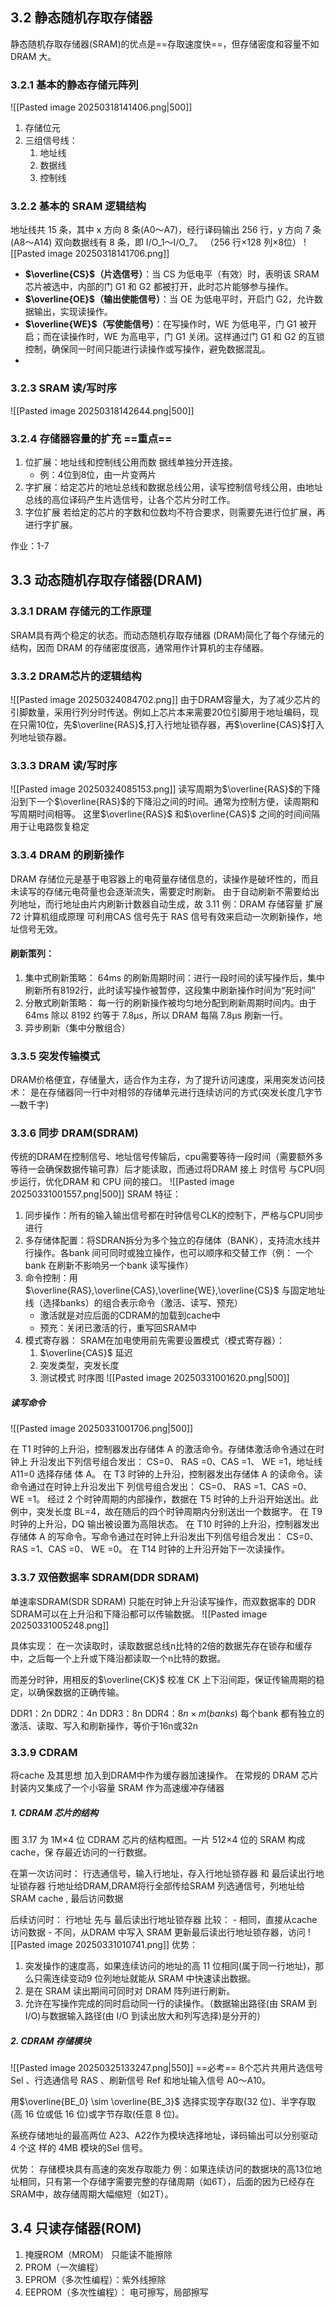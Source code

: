 ## 3.2 静态随机存取存储器
静态随机存取存储器(SRAM)的优点是==存取速度快==，但存储密度和容量不如 DRAM 大。
### 3.2.1 基本的静态存储元阵列
![[Pasted image 20250318141406.png|500]]
1. 存储位元
2. 三组信号线：
	1. 地址线
	2. 数据线
	3. 控制线
### 3.2.2 基本的 SRAM 逻辑结构

地址线共 15 条，其中 x 方向 8 条(A0～A7)，经行译码输出 256 行，y 方向 7 条(A8～A14)
双向数据线有 8 条，即 I/O_1～I/O_7。
（256 行×128 列×8位）
![[Pasted image 20250318141706.png]]
- **$\overline{CS}$（片选信号）**：当 CS 为低电平（有效）时，表明该 SRAM 芯片被选中，内部的门 G1 和 G2 都被打开，此时芯片能够参与操作。
- **$\overline{OE}$（输出使能信号）**：当 OE 为低电平时，开启门 G2，允许数据输出，实现读操作。
- **$\overline{WE}$（写使能信号）**：在写操作时，WE 为低电平，门 G1 被开启；而在读操作时，WE 为高电平，门 G1 关闭。这样通过门 G1 和 G2 的互锁控制，确保同一时间只能进行读操作或写操作，避免数据混乱。
-

### 3.2.3 SRAM 读/写时序
![[Pasted image 20250318142644.png|500]]

### 3.2.4 存储器容量的扩充      ==重点==
1. 位扩展：地址线和控制线公用而数 据线单独分开连接。
	- 例：4位到8位，由一片变两片
2. 字扩展：给定芯片的地址总线和数据总线公用，读写控制信号线公用，由地址总线的高位译码产生片选信号，让各个芯片分时工作。
3. 字位扩展 若给定的芯片的字数和位数均不符合要求，则需要先进行位扩展，再进行字扩展。

作业：1-7

## 3.3 动态随机存取存储器(DRAM)
### 3.3.1 DRAM 存储元的工作原理
SRAM具有两个稳定的状态。而动态随机存取存储器 (DRAM)简化了每个存储元的结构，因而 DRAM 的存储密度很高，通常用作计算机的主存储器。
### 3.3.2 DRAM芯片的逻辑结构
![[Pasted image 20250324084702.png]]
由于DRAM容量大，为了减少芯片的引脚数量，采用行列分时传送。例如上芯片本来需要20位引脚用于地址编码，现在只需10位，先$\overline{RAS}$,打入行地址锁存器，再$\overline{CAS}$打入列地址锁存器。
### 3.3.3 DRAM 读/写时序
![[Pasted image 20250324085153.png]]
读写周期为$\overline{RAS}$的下降沿到下一个$\overline{RAS}$的下降沿之间的时间。通常为控制方便，读周期和写周期时间相等。
这里$\overline{RAS}$ 和$\overline{CAS}$ 之间的时间间隔用于让电路恢复稳定
### 3.3.4 DRAM 的刷新操作
DRAM 存储位元是基于电容器上的电荷量存储信息的，读操作是破坏性的，而且未读写的存储元电荷量也会逐渐流失，需要定时刷新。
由于自动刷新不需要给出列地址，而行地址由片内刷新计数器自动生成，故 3.11 例：DRAM 存储容量 扩展 72 计算机组成原理 可利用CAS 信号先于 RAS 信号有效来启动一次刷新操作，地址信号无效。


#### 刷新策列： 
1. 集中式刷新策略：
	   64ms 的刷新周期时间：进行一段时间的读写操作后，集中刷新所有8192行，此时读写操作被暂停，这段集中刷新操作时间为“死时间”
2. 分散式刷新策略：
		每一行的刷新操作被均匀地分配到刷新周期时间内。由于 64ms 除以 8192 约等于 7.8μs，所以 DRAM 每隔 7.8μs 刷新一行。
3. 异步刷新（集中分散组合）
		

### 3.3.5 突发传输模式
DRAM价格便宜，存储量大，适合作为主存，为了提升访问速度，采用突发访问技术：
	是在存储器同一行中对相邻的存储单元进行连续访问的方式(突发长度几字节—数千字)

### 3.3.6 同步 DRAM(SDRAM)
传统的DRAM在控制信号、地址信号传输后，cpu需要等待一段时间（需要额外多等待一会确保数据传输可靠）后才能读取，而通过将DRAM 接上 时信号 与CPU同步运行，优化DRAM 和 CPU 间的接口。
![[Pasted image 20250331001557.png|500]]
SRAM 特征：
1. 同步操作：所有的输入输出信号都在时钟信号CLK的控制下，严格与CPU同步进行
2. 多存储体配置：将SDRAN拆分为多个独立的存储体（BANK），支持流水线并行操作。各bank 间可同时或独立操作，也可以顺序和交替工作（例： 一个bank 在刷新不影响另一个bank 读写操作）
3. 命令控制：用$\overline{RAS},\overline{CAS},\overline{WE},\overline{CS}$ 与固定地址线（选择banks）的组合表示命令（激活、读写、预充）
	- 激活就是对应后面的CDRAM的加载到cache中
	- 预充：关闭已激活的行，重写回SRAM中
4. 模式寄存器： SRAM在加电使用前先需要设置模式（模式寄存器）：
	1. $\overline{CAS}$ 延迟
	2. 突发类型，突发长度
	3. 测试模式
时序图
![[Pasted image 20250331001620.png|500]]

##### 读写命令
![[Pasted image 20250331001706.png|500]]

在 T1 时钟的上升沿，控制器发出存储体 A 的激活命令。存储体激活命令通过在时钟上 升沿发出下列信号组合发出： 
	CS=0、 RAS =0、CAS =1、 WE =1，地址线 A11=0 选择存储 体 A。
在 T3 时钟的上升沿，控制器发出存储体 A 的读命令。读命令通过在时钟上升沿发出下 列信号组合发出： 
	CS=0、 RAS =1、CAS =0、 WE =1。
经过 2 个时钟周期的内部操作，数据在 T5 时钟的上升沿开始送出。此例中，突发长度 BL=4，故在随后的四个时钟周期内分别送出一个数据字。 
在 T9 时钟的上升沿，DQ 输出被设置为高阻状态。
在 T10 时钟的上升沿，控制器发出 存储体 A 的写命令。写命令通过在时钟上升沿发出下列信号组合发出： 
	CS=0、 RAS =1、CAS =0、 WE =0。 在 T14 时钟的上升沿开始下一次读操作。
### 3.3.7 双倍数据率 SDRAM(DDR SDRAM)

单速率SDRAM(SDR SDRAM) 只能在时钟上升沿读写操作，而双数据率的 DDR SDRAM可以在上升沿和下降沿都可以传输数据。
![[Pasted image 20250331005248.png]]

具体实现：
在一次读取时，读取数据总线n比特的2倍的数据先存在锁存和缓存中，之后每一个上升或下降沿都读取一个n比特的数据。

而差分时钟，用相反的$\overline{CK}$ 校准 CK 上下沿间距，保证传输周期的稳定，以确保数据的正确传输。

DDR1：2n
DDR2：4n
DDR3：8n
DDR4：$8n \times m(banks)$
	每个bank 都有独立的激活、读取、写入和刷新操作，等价于16n或32n
### 3.3.9 CDRAM
将cache 及其思想 加入到DRAM中作为缓存器加速操作。
在常规的 DRAM 芯片封装内又集成了一个小容量 SRAM 作为高速缓冲存储器
##### 1. CDRAM 芯片的结构
图 3.17 为 1M×4 位 CDRAM 芯片的结构框图。一片 512×4 位的 SRAM 构成 cache，保 存最近访问的一行数据。

在第一次访问时：
	行选通信号，输入行地址，存入行地址锁存器 和 最后读出行地址锁存器
	行地址给DRAM,DRAM将行全部传给SRAM
	列选通信号，列地址给SRAM cache , 最后访问数据

后续访问时：
	行地址 先与 最后读出行地址锁存器 比较：
	- 相同，直接从cache访问数据
	- 不同，从DRAM 中写入 SRAM 更新最后读出行地址锁存器，访问
![[Pasted image 20250331010741.png]]
优势：
1. 突发操作的速度高，如果连续访问的地址的高 11 位相同(属于同一行地址)，那么只需连续变动9 位列地址就能从 SRAM 中快速读出数据。
2. 是在 SRAM 读出期间可同时对 DRAM 阵列进行刷新。
3. 允许在写操作完成的同时启动同一行的读操作。（数据输出路径(由 SRAM 到 I/O)与数据输入路径(由 I/O 到读出放大和列写选择)是分开的）

##### 2. CDRAM 存储模块
![[Pasted image 20250325133247.png|550]]
==必考==
 8个芯片共用片选信号Sel 、行选通信号 RAS 、刷新信号 Ref 和地址输入信号 A0～A10。

用$\overline{BE_0} \sim \overline{BE_3}$  选择实现字存取(32 位)、半字存取(高 16 位或低 16 位)或字节存取(任意 8 位)。

系统存储地址的最高两位 A23、A22作为模块选择地址，译码输出可以分别驱动 4 个这
样的 4MB 模块的Sel 信号。

优势：
	存储模块具有高速的突发存取能力
		例：如果连续访问的数据块的高13位地址相同，只有第一个存储字需要完整的存储周期（如6T），后面的因为已经存在SRAM中，故存储周期大幅缩短（如2T）。

## 3.4 只读存储器(ROM)
1. 掩膜ROM（MROM）
	只能读不能擦除
2. PROM（一次编程）
3. EPROM（多次性编程）：紫外线擦除
4. EEPROM（多次性编程）： 电可擦写，局部擦写

